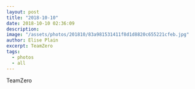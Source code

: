 ```yaml
---
layout: post
title: "2018-10-10"
date: 2018-10-10 02:36:09
description: 
image: "/assets/photos/201810/83a981531411f8d1d8820c655221cfeb.jpg"
author: Elise Plain
excerpt: TeamZero
tags: 
  - photos
  - all
---
```


TeamZero
<p></p>
